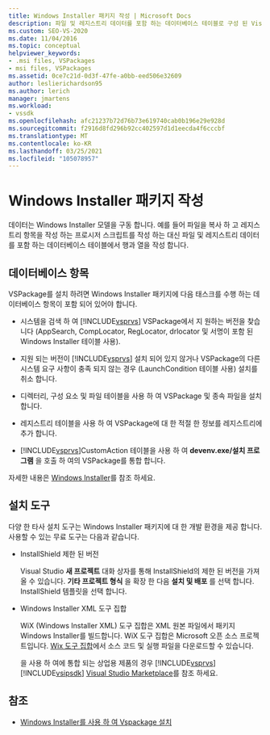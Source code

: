```yaml
---
title: Windows Installer 패키지 작성 | Microsoft Docs
description: 파일 및 레지스트리 데이터를 포함 하는 데이터베이스 테이블로 구성 된 Visual Studio 용 Windows Installer 패키지를 작성 하는 방법에 대해 알아봅니다.
ms.custom: SEO-VS-2020
ms.date: 11/04/2016
ms.topic: conceptual
helpviewer_keywords:
- .msi files, VSPackages
- msi files, VSPackages
ms.assetid: 0ce7c21d-0d3f-47fe-a0bb-eed506e32609
author: leslierichardson95
ms.author: lerich
manager: jmartens
ms.workload:
- vssdk
ms.openlocfilehash: afc21237b72d76b73e619740cab0b196e29e928d
ms.sourcegitcommit: f2916d8fd296b92cc402597d1d1eecda4f6cccbf
ms.translationtype: MT
ms.contentlocale: ko-KR
ms.lasthandoff: 03/25/2021
ms.locfileid: "105078957"
---
```

# <a name="author-a-windows-installer-package"></a>Windows Installer 패키지 작성
데이터는 Windows Installer 모델을 구동 합니다. 예를 들어 파일을 복사 하 고 레지스트리 항목을 작성 하는 프로시저 스크립트를 작성 하는 대신 파일 및 레지스트리 데이터를 포함 하는 데이터베이스 테이블에서 행과 열을 작성 합니다.

## <a name="database-entries"></a>데이터베이스 항목
VSPackage를 설치 하려면 Windows Installer 패키지에 다음 태스크를 수행 하는 데이터베이스 항목이 포함 되어 있어야 합니다.

- 시스템을 검색 하 여 [!INCLUDE[vsprvs](../../code-quality/includes/vsprvs_md.md)] VSPackage에서 지 원하는 버전을 찾습니다 (AppSearch, CompLocator, RegLocator, drlocator 및 서명이 포함 된 Windows Installer 테이블 사용).

- 지원 되는 버전이 [!INCLUDE[vsprvs](../../code-quality/includes/vsprvs_md.md)] 설치 되어 있지 않거나 VSPackage의 다른 시스템 요구 사항이 충족 되지 않는 경우 (LaunchCondition 테이블 사용) 설치를 취소 합니다.

- 디렉터리, 구성 요소 및 파일 테이블을 사용 하 여 VSPackage 및 종속 파일을 설치 합니다.

- 레지스트리 테이블을 사용 하 여 VSPackage에 대 한 적절 한 정보를 레지스트리에 추가 합니다.

- [!INCLUDE[vsprvs](../../code-quality/includes/vsprvs_md.md)]CustomAction 테이블을 사용 하 여 **devenv.exe/설치 프로그램** 을 호출 하 여의 VSPackage를 통합 합니다.

자세한 내용은 [Windows Installer](/windows/desktop/Msi/windows-installer-portal)를 참조 하세요.

## <a name="setup-tools"></a>설치 도구
다양 한 타사 설치 도구는 Windows Installer 패키지에 대 한 개발 환경을 제공 합니다. 사용할 수 있는 무료 도구는 다음과 같습니다.

- InstallShield 제한 된 버전

   Visual Studio **새 프로젝트** 대화 상자를 통해 InstallShield의 제한 된 버전을 가져올 수 있습니다. **기타 프로젝트 형식** 을 확장 한 다음 **설치 및 배포** 를 선택 합니다. InstallShield 템플릿을 선택 합니다.

- Windows Installer XML 도구 집합

   WiX (Windows Installer XML) 도구 집합은 XML 원본 파일에서 패키지 Windows Installer를 빌드합니다. WiX 도구 집합은 Microsoft 오픈 소스 프로젝트입니다. [Wix 도구 집합](https://sourceforge.net/projects/wix/)에서 소스 코드 및 실행 파일을 다운로드할 수 있습니다.

   을 사용 하 여에 통합 되는 상업용 제품의 경우 [!INCLUDE[vsprvs](../../code-quality/includes/vsprvs_md.md)] [!INCLUDE[vsipsdk](../../extensibility/includes/vsipsdk_md.md)] [Visual Studio Marketplace](https://marketplace.visualstudio.com/)를 참조 하세요.

## <a name="see-also"></a>참조
- [Windows Installer를 사용 하 여 Vspackage 설치](../../extensibility/internals/installing-vspackages-with-windows-installer.md)
